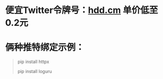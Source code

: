 # 便宜Twitter令牌号：[hdd.cm](https://hdd.cm/)  单价低至0.2元

# 俩种推特绑定示例：



> pip install httpx
> 
> pip install loguru
